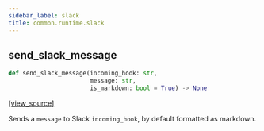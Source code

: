 ```yaml
---
sidebar_label: slack
title: common.runtime.slack
---
```


## send\_slack\_message

```python
def send_slack_message(incoming_hook: str,
                       message: str,
                       is_markdown: bool = True) -> None
```

[[view_source]](https://github.com/dlt-hub/dlt/blob/3739c9ac839aafef713f6d5ebbc6a81b2a39a1b0/dlt/common/runtime/slack.py#L5)

Sends a `message` to  Slack `incoming_hook`, by default formatted as markdown.

